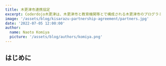 ```yaml
---
title: 木更津市連携協定
excerpt: Coderdojo木更津は、木更津市と教育機関等とで構成される木更津市のプログラミング学習に関する包括連携協定に参加しています。
image: '/assets/blog/kisarazu-partnership-agreement/partners.jpg'
date: '2022-07-05 12:00:00'
author:
  name: Naoto Komiya
  picture: '/assets/blog/authors/komiya.png'
---
```


## はじめに

